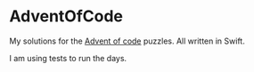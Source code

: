 # AdventOfCode

My solutions for the [Advent of code](https://adventofcode.com/) puzzles.
All written in Swift.

I am using tests to run the days. 
